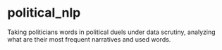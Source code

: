 # political_nlp
Taking politicians words in political duels under data scrutiny, analyzing what are their most frequent narratives and used words.
